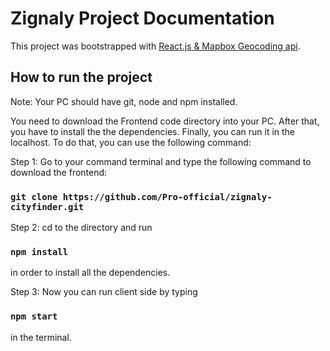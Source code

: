 # Zignaly Project Documentation

This project was bootstrapped with [React.js & Mapbox Geocoding api](https://github.com/facebook/create-react-app).

## How to run the project

Note: Your PC should have git, node and npm installed.

You need to download the Frontend code directory into your PC. After that, you have to install the the dependencies. Finally, you can run it in the localhost. To do that, you can use the following command:

Step 1: Go to your command terminal and type the following command to download the frontend:

### `git clone https://github.com/Pro-official/zignaly-cityfinder.git`

Step 2: cd to the directory and run

### `npm install`

in order to install all the dependencies.

Step 3: Now you can run client side by typing

### `npm start`

in the terminal.
